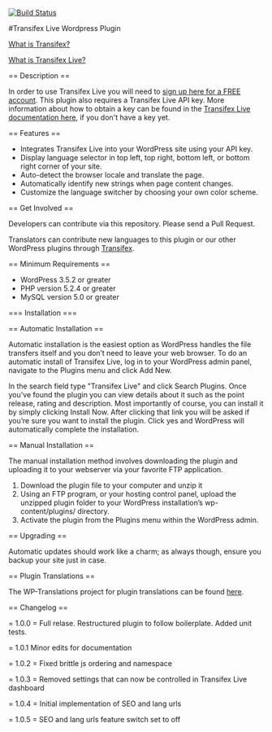 [![Build Status](https://travis-ci.org/transifex/transifex-live-wordpress.svg?branch=devel)](https://travis-ci.org/transifex/transifex-live-wordpress)

#Transifex Live Wordpress Plugin


[What is Transifex?](https://www.transifex.com/product/?utm_source=github&utm_medium=web&utm_campaign=tx-live-wp-plugin)



[What is Transifex Live?](https://www.transifex.com/product/transifexlive/)


== Description ==

In order to use Transifex Live you will need to [sign up here for a FREE account](https://www.transifex.com/signup/?utm_source=github&utm_medium=web&utm_campaign=tx-live-wp-plugin).  This plugin also requires a Transifex Live API key.  More information about how to obtain a key can be found in the [Transifex Live documentation here](http://docs.transifex.com/developer/live/?utm_source=github&utm_medium=web&utm_campaign=tx-live-wp-plugin), if you don't have a key yet.  

== Features ==

* Integrates Transifex Live into your WordPress site using your API key.
* Display language selector in top left, top right, bottom left, or bottom right corner of your site.
* Auto-detect the browser locale and translate the page.
* Automatically identify new strings when page content changes.
* Customize the language switcher by choosing your own color scheme.

== Get Involved ==

Developers can contribute via this repository.  Please send a Pull Request.

Translators can contribute new languages to this plugin or our other WordPress plugins through [Transifex](https://www.transifex.com/projects/p/transifex-live/).

== Minimum Requirements ==

* WordPress 3.5.2 or greater
* PHP version 5.2.4 or greater
* MySQL version 5.0 or greater

=== Installation ===

== Automatic Installation ==

Automatic installation is the easiest option as WordPress handles the file transfers itself and you don’t need to leave your web browser. To do an automatic install of Transifex Live, log in to your WordPress admin panel, navigate to the Plugins menu and click Add New.

In the search field type "Transifex Live" and click Search Plugins. Once you’ve found the plugin you can view details about it such as the point release, rating and description. Most importantly of course, you can install it by simply clicking Install Now. After clicking that link you will be asked if you’re sure you want to install the plugin. Click yes and WordPress will automatically complete the installation.

== Manual Installation ==

The manual installation method involves downloading the plugin and uploading it to your webserver via your favorite FTP application.

1. Download the plugin file to your computer and unzip it
2. Using an FTP program, or your hosting control panel, upload the unzipped plugin folder to your WordPress installation’s wp-content/plugins/ directory.
3. Activate the plugin from the Plugins menu within the WordPress admin.

== Upgrading ==

Automatic updates should work like a charm; as always though, ensure you backup your site just in case.

== Plugin Translations ==

The WP-Translations project for plugin translations can be found [here](https://www.transifex.com/wp-translations/transifex-live/transifex-live/).

== Changelog ==

= 1.0.0 =
Full relase.  Restructured plugin to follow boilerplate.  Added unit tests.

= 1.0.1
Minor edits for documentation

= 1.0.2 =
Fixed brittle js ordering and namespace

= 1.0.3 =
Removed settings that can now be controlled in Transifex Live dashboard

= 1.0.4 =
Initial implementation of SEO and lang urls

= 1.0.5 =
SEO and lang urls feature switch set to off